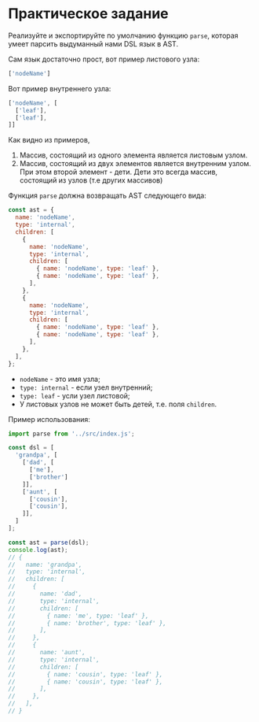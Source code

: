 # Практическое задание

Реализуйте и экспортируйте по умолчанию функцию `parse`, которая умеет парсить выдуманный нами DSL язык в AST.

Сам язык достаточно прост, вот пример листового узла:

```js
['nodeName']
```

Вот пример внутреннего узла:

```js
['nodeName', [
  ['leaf'],
  ['leaf'],
]]
```

Как видно из примеров,

1. Массив, состоящий из одного элемента является листовым узлом.
2. Массив, состоящий из двух элементов является внутренним узлом. При этом второй элемент - дети. Дети это всегда массив, состоящий из узлов (т.е других массивов)

Функция `parse` должна возвращать AST следующего вида:

```js
const ast = {
  name: 'nodeName',
  type: 'internal',
  children: [
    {
      name: 'nodeName',
      type: 'internal',
      children: [
        { name: 'nodeName', type: 'leaf' },
        { name: 'nodeName', type: 'leaf' },
      ],
    },
    {
      name: 'nodeName',
      type: 'internal',
      children: [
        { name: 'nodeName', type: 'leaf' },
        { name: 'nodeName', type: 'leaf' },
      ],
    },
  ],
};
```

- `nodeName` - это имя узла;
- `type: internal` - если узел внутренний;
- `type: leaf` - усли узел листовой;
- У листовых узлов не может быть детей, т.е. поля `children`.

Пример использования:

```js
import parse from '../src/index.js';

const dsl = [
  'grandpa', [
    ['dad', [
      ['me'],
      ['brother']
    ]],
    ['aunt', [
      ['cousin'],
      ['cousin'],
    ]],
  ]
];

const ast = parse(dsl);
console.log(ast);
// {
//   name: 'grandpa',
//   type: 'internal',
//   children: [
//     {
//       name: 'dad',
//       type: 'internal',
//       children: [
//         { name: 'me', type: 'leaf' },
//         { name: 'brother', type: 'leaf' },
//       ],
//     },
//     {
//       name: 'aunt',
//       type: 'internal',
//       children: [
//         { name: 'cousin', type: 'leaf' },
//         { name: 'cousin', type: 'leaf' },
//       ],
//     },
//   ],
// }
```